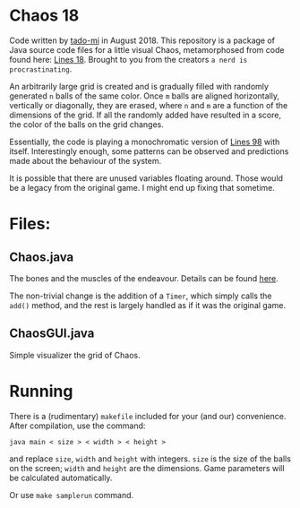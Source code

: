 # Chaos 18

Code written by [tado-mi](github.com/tado-mi) in August 2018. This repository is a package of Java source code files for a little visual Chaos, metamorphosed from code found here: [Lines 18](https://github.com/tado-mi/lines-18). Brought to you from the creators `a nerd is procrastinating`.

An arbitrarily large grid is created and is gradually filled with randomly generated `n` balls of the same color. Once `m` balls are aligned horizontally, vertically or diagonally, they are erased, where `n` and `m` are a function of the dimensions of the grid. If all the randomly added have resulted in a score, the color of the balls on the grid changes.

Essentially, the code is playing a monochromatic version of [Lines 98](https://www.lines98.com/) with itself. Interestingly enough, some patterns can be observed and predictions made about the behaviour of the system.

It is possible that there are unused variables floating around. Those would be a legacy from the original game. I might end up fixing that sometime.

# Files:

## Chaos.java

The bones and the muscles of the endeavour. Details can be found [here](https://github.com/tado-mi/lines-18).

The non-trivial change is the addition of a `Timer`, which simply calls the `add()` method, and the rest is largely handled as if it was the original game.

## ChaosGUI.java

Simple visualizer the grid of Chaos.

# Running

There is a (rudimentary) `makefile` included for your (and our) convenience. After compilation, use the command:

    java main < size > < width > < height >

and replace `size`, `width` and `height` with integers. `size` is the size of the balls on the screen; `width` and `height` are the dimensions. Game parameters will be calculated automatically.

Or use `make samplerun` command.
